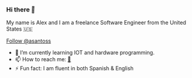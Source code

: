 
<style>
.wave {
	animation-name: wave-animation; /* Refers to the name of your @keyframes element below */
	animation-duration: 2.5s; /* Change to speed up or slow down */
	animation-iteration-count: infinite; /* Never stop waving :) */
	transform-origin: 70% 70%; /* Pivot around the bottom-left palm */
	display: inline-block;
}

@keyframes wave-animation {
	0% {
		transform: rotate(0deg);
	}
	10% {
		transform: rotate(14deg);
	} /* The following five values can be played with to make the waving more or less extreme */
	20% {
		transform: rotate(-8deg);
	}
	30% {
		transform: rotate(14deg);
	}
	40% {
		transform: rotate(-4deg);
	}
	50% {
		transform: rotate(10deg);
	}
	60% {
		transform: rotate(0deg);
	} /* Reset for the last half to pause */
	100% {
		transform: rotate(0deg);
	}
}
</style>
### Hi there <span class="wave">👋</span>

My name is Alex and I am a freelance Software Engineer from the United States 🇺🇸

<!-- Place this tag where you want the button to render. -->
<a class="github-button" href="https://github.com/asantoss" data-color-scheme="no-preference: light; light: light; dark: dark;" data-size="large" aria-label="Follow @asantoss on GitHub">Follow @asantoss</a>
<!--
**asantoss/asantoss** is a ✨ _special_ ✨ repository because its `README.md` (this file) appears on your GitHub profile.

Here are some ideas to get you started:
-->

- 🌱 I’m currently learning IOT and hardware programming.
- 📫 How to reach me: [📧](mailto:alexsantosantana@live.com)
- ⚡ Fun fact: I am fluent in both Spanish & English





<!-- Place this tag in your head or just before your close body tag. -->
<script async defer src="https://buttons.github.io/buttons.js"></script>